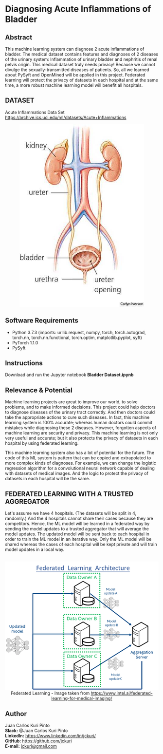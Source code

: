# Diagnosing Acute Inflammations of Bladder

## Abstract
This machine learning system can diagnose 2 acute inflammations of bladder. The medical dataset contains features and diagnoses of 2 diseases of the urinary system: Inflammation of urinary bladder and nephritis of renal pelvis origin. This medical dataset truly needs privacy! Because we cannot divulge the sexually-transmitted diseases of patients. So, all we learned about PySyft and OpenMined will be applied in this project. Federated learning will protect the privacy of datasets in each hospital and at the same time, a more robust machine learning model will benefit all hospitals.

## DATASET

Acute Inflammations Data Set <br>
https://archive.ics.uci.edu/ml/datasets/Acute+Inflammations

<p align="center">
 <img src="images/bladder.jpg" title="Bladder">
</p>

## Software Requirements

- Python 3.7.3 (imports: urllib.request, numpy, torch, torch.autograd, torch.nn, torch.nn.functional, torch.optim, matplotlib.pyplot, syft)
- PyTorch 1.1.0
- PySyft 

## Instructions

Download and run the Jupyter notebook **Bladder Dataset.ipynb**

## Relevance & Potential 

Machine learning projects are great to improve our world, to solve problems, and to make informed decisions. This project could help doctors to diagnose diseases of the urinary tract correctly. And then doctors could take the appropriate actions to cure such diseases. In fact, this machine learning system is 100% accurate; whereas human doctors could commit mistakes while diagnosing these 2 diseases. However, forgotten aspects of machine learning are security and privacy. This machine learning is not only very useful and accurate; but it also protects the privacy of datasets in each hospital by using federated learning.

This machine learning system also has a lot of potential for the future. The code of this ML system is pattern that can be copied and extrapolated to more complex kinds of diagnoses. For example, we can change the logistic regression algorithm for a convolutional neural network capable of dealing with datasets of medical images. And the logic to protect the privacy of datasets in each hospital will be the same.

## FEDERATED LEARNING WITH A TRUSTED AGGREGATOR

Let's assume we have 4 hospitals. (The datasets will be split in 4, randomly.) And the 4 hospitals cannot share their cases because they are competitors. Hence, the ML model will be learned in a federated way by sending the model updates to a trusted aggregator that will average the model updates. The updated model will be sent back to each hospital in order to train the ML model in an iterative way. Only the ML model will be shared whereas the cases of each hospital will be kept private and will train model updates in a local way.<br>
<br>

<center>
 <img src="images/federated-learning.png">
 Federated Learning - Image taken from <a href="https://www.intel.ai/federated-learning-for-medical-imaging/">https://www.intel.ai/federated-learning-for-medical-imaging/</a>
</center>

## Author
Juan Carlos Kuri Pinto<br>
**Slack:** @Juan Carlos Kuri Pinto<br>
**LinkedIn:** https://www.linkedin.com/in/jckuri/<br>
**GitHub:** https://github.com/jckuri<br>
**E-mail:** jckuri@gmail.com<br>
